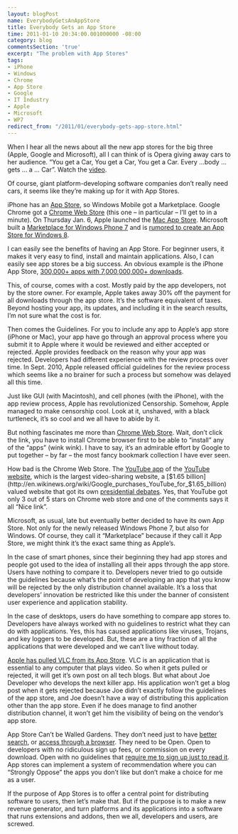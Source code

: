 ```yaml
---
layout: blogPost
name: EverybodyGetsAnAppStore
title: Everybody Gets an App Store
time: 2011-01-10 20:34:00.001000000 -08:00
category: blog
commentsSection: 'true'
excerpt: "The problem with App Stores"
tags:
- iPhone
- Windows
- Chrome
- App Store
- Google
- IT Industry
- Apple
- Microsoft
- WP7
redirect_from: "/2011/01/everybody-gets-app-store.html"
---
```

When I hear all the news about all the new app stores for the big three (Apple, Google and Microsoft), all I can think of is Opera giving away cars to her audience. “You get a Car, You get a Car, You get a Car. Every …body … gets … a … Car”. Watch the [video](https://www.youtube.com/watch?v=XcI-rHO0yko).

Of course, giant platform-developing software companies don’t really need cars, it seems like they’re making up for it with App Stores.

iPhone has an [App Store](http://www.apple.com/iphone/apps-for-iphone/), so Windows Mobile got a Marketplace. Google Chrome got a [Chrome Web Store](https://chrome.google.com/webstore) (this one – in particular – I’ll get to in a minute). On Thursday Jan. 6, Apple launched the [Mac App Store](http://www.apple.com/mac/app-store/). Microsoft built a [Marketplace for Windows Phone 7](http://www.microsoft.com/windowsphone/en-us/apps/default.aspx) and is [rumored to create an App Store for Windows 8](http://www.winsupersite.com/article/paul-thurrotts-wininfo/New-Tile-Based-Shell-App-Model-and-App-Store-Coming-in-Windows-8-.aspx).

I can easily see the benefits of having an App Store. For beginner users, it makes it very easy to find, install and maintain applications. Also, I can easily see app stores be a big success. An obvious example is the iPhone App Store, [300,000+ apps with 7,000,000,000+ downloads](http://en.wikipedia.org/wiki/App_Store#Number_of_launched_applications).

This, of course, comes with a cost. Mostly paid by the app developers, not by the store owner. For example, Apple takes away 30% off the payment for all downloads through the app store. It’s the software equivalent of taxes. Beyond hosting your app, its updates, and including it in the search results, I’m not sure what the cost is for.

Then comes the Guidelines. For you to include any app to Apple’s app store (iPhone or Mac), your app have go through an approval process where you submit it to Apple where it would be reviewed and either accepted or rejected. Apple provides feedback on the reason why your app was rejected. Developers had different experience with the review process over time. In Sept. 2010, Apple released official guidelines for the review process which seems like a no brainer for such a process but somehow was delayed all this time.

Just like GUI (with Macintosh), and cell phones (with the iPhone), with the app review process, Apple has revolutionized Censorship. Somehow, Apple managed to make censorship cool. Look at it, unshaved, with a black turtleneck, it’s so cool and we all have to abide by it.

But nothing fascinates me more than [Chrome Web Store](https://chrome.google.com/webstore). Wait, don’t click the link, you have to install Chrome browser first to be able to “install” any of the “apps” (wink wink). I have to say, it’s an admirable effort by Google to put together – by far – the most fancy bookmark collection I have ever seen.

How bad is the Chrome Web Store. The [YouTube app](https://chrome.google.com/webstore/detail/blpcfgokakmgnkcojhhkbfbldkacnbeo) of the [YouTube website](http://www.youtube.com/), which is the largest video-sharing website, a [$1.65 billion](http://en.wikinews.org/wiki/Google_purchases_YouTube_for_$1.65_billion) valued website that got its own [presidential debates](http://en.wikipedia.org/wiki/CNN-YouTube_presidential_debates). Yes, that YouTube got only 3 out of 5 stars on Chrome web store and one of the comments says it all “Nice link”.

Microsoft, as usual, late but eventually better decided to have its own App Store. Not only for the newly released Windows Phone 7, but also for Windows. Of course, they call it “Marketplace” because if they call it App Store, we might think it’s the exact same thing as Apple’s.

In the case of smart phones, since their beginning they had app stores and people got used to the idea of installing all their apps through the app store. Users have nothing to compare it to. Developers never tried to go outside the guidelines because what’s the point of developing an app that you know will be rejected by the only distribution channel available. It’s a loss that developers’ innovation be restricted like this under the banner of consistent user experience and application stability.

In the case of desktops, users do have something to compare app stores to. Developers have always worked with no guidelines to restrict what they can do with applications. Yes, this has caused applications like viruses, Trojans, and key loggers to be developed. But, these are a tiny fraction of all the applications that were developed and we can’t live without today.

[Apple has pulled VLC from its App Store](http://downloadsquad.switched.com/2011/01/08/vlc-for-iphone-and-ipad-get-pulled-from-the-app-store/). VLC is an application that is essential to any computer that plays video. So when it gets pulled or rejected, it will get it’s own post on all tech blogs. But what about Joe Developer who develops the next killer app. His application won’t get a blog post when it gets rejected because Joe didn’t exactly follow the guidelines of the app store, and Joe doesn’t have a way of distributing this application other than the app store. Even if he does manage to find another distribution channel, it won’t get him the visibility of being on the vendor’s app store.

App Store Can’t be Walled Gardens. They don’t need just to have [better search](http://wmpoweruser.com/windows-phone-7-marketplace-search-updated/), or [access through a browser](http://gizmodo.com/5403986/itunes-enters-the-web-browser-with-itunes-preview). They need to be Open. Open to developers with no ridiculous sign up fees, or commission on every download. Open with no guidelines that [require me to sign up just to read it](http://developer.apple.com/appstore/guidelines.html). App stores can implement a system of recommendation where you can “Strongly Oppose” the apps you don’t like but don’t make a choice for me as a user.

If the purpose of App Stores is to offer a central point for distributing software to users, then let’s make that. But if the purpose is to make a new revenue generator, and turn platforms and its applications into a software that runs extensions and addons, then we all, developers and users, are screwed.
